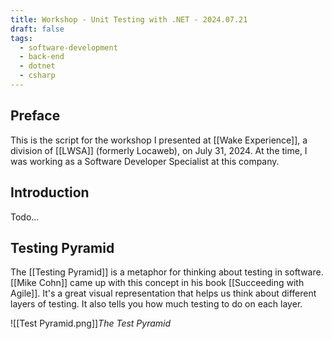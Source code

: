 ```yaml
---
title: Workshop - Unit Testing with .NET - 2024.07.21
draft: false
tags:
  - software-development
  - back-end
  - dotnet
  - csharp
---
```

## Preface

This is the script for the workshop I presented at [[Wake Experience]], a division of [[LWSA]] (formerly Locaweb), on July 31, 2024. At the time, I was working as a Software Developer Specialist at this company.

## Introduction

Todo...

## Testing Pyramid

The [[Testing Pyramid]] is a metaphor for thinking about testing in software. [[Mike Cohn]] came up with this concept in his book [[Succeeding with Agile]]. It's a great visual representation that helps us think about different layers of testing. It also tells you how much testing to do on each layer.

![[Test Pyramid.png]]_The Test Pyramid_

